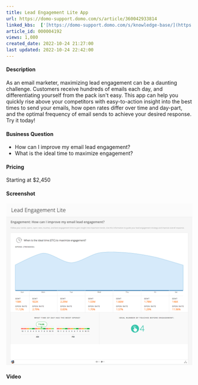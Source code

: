 ```yaml
---
title: Lead Engagement Lite App
url: https://domo-support.domo.com/s/article/360042933814
linked_kbs:  ['[https://domo-support.domo.com/s/knowledge-base/](https://domo-support.domo.com/s/knowledge-base/)', '[https://domo-support.domo.com/s/](https://domo-support.domo.com/s/)', '[https://domo-support.domo.com/s/topic/0TO5w000000ZampGAC](https://domo-support.domo.com/s/topic/0TO5w000000ZampGAC)', '[https://domo-support.domo.com/s/topic/0TO5w000000Zan9GAC](https://domo-support.domo.com/s/topic/0TO5w000000Zan9GAC)', '[https://domo-support.domo.com/s/article/360042933814](https://domo-support.domo.com/s/article/360042933814)', '[https://domo-support.domo.com/s/topic/0TO5w000000Zan9GAC/available-apps](https://domo-support.domo.com/s/topic/0TO5w000000Zan9GAC/available-apps)', '[https://domo-support.domo.com/s/article/360043429933](https://domo-support.domo.com/s/article/360043429933)', '[https://domo-support.domo.com/s/article/360043429953](https://domo-support.domo.com/s/article/360043429953)', '[https://domo-support.domo.com/s/article/360042925494](https://domo-support.domo.com/s/article/360042925494)', '[https://domo-support.domo.com/s/article/360043429913](https://domo-support.domo.com/s/article/360043429913)', '[https://domo-support.domo.com/s/article/4408174643607](https://domo-support.domo.com/s/article/4408174643607)', '[https://domo-support.domo.com/s/login/](https://domo-support.domo.com/s/login/)']
article_id: 000004192
views: 1,080
created_date: 2022-10-24 21:27:00
last updated: 2022-10-24 22:42:00
---
```




#### Description


As an email marketer, maximizing lead engagement can be a daunting challenge. Customers receive hundreds of emails each day, and differentiating yourself from the pack isn't easy. This app can help you quickly rise above your competitors with easy-to-action insight into the best times to send your emails, how open rates differ over time and day-part, and the optimal frequency of email sends to achieve your desired response. Try it today!


#### Business Question


* How can I improve my email lead engagement?
* What is the ideal time to maximize engagement?


#### Pricing


Starting at $2,450


#### Screenshot


![clipboard_eceae4325fa7b4721b8c710d5075b088b.png](clipboard_eceae4325fa7b4721b8c710d5075b088b.png)


#### Video



#### 



 

